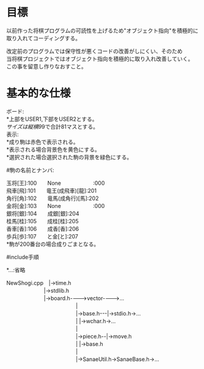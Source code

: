 # 目標

以前作った将棋プログラムの可読性を上げるため"オブジェクト指向"を積極的に取り入れてコーディングする。
  
改定前のプログラムでは保守性が悪くコードの改善がしにくい、そのため　  
当将棋プロジェクトではオブジェクト指向を積極的に取り入れ改善していく。  
この事を留意し作りなおすこと。　

# 基本的な仕様

ボード:  
*上部をUSER1,下部をUSER2とする。  
*サイズは縦横9*9で合計81マスとする。  
表示:  
*成り駒は赤色で表示される。  
*表示される場合背景色を黄色にする。  
*選択された場合選択された駒の背景を緑色にする。  

#駒の名前とナンバ:

玉将[王]:100　　None　　　　　　:000  
飛車[飛]:101　　竜王(成飛車)[龍]:201  
角行[角]:102　　竜馬(成角行)[馬]:202  
金将[金]:103　　None　　　　　　:000  
銀将[銀]:104　　成銀[銀]:204  
桂馬[桂]:105　　成桂[桂]:205  
香車[香]:106　　成香[香]:206  
歩兵[歩]:107　　と金[と]:207  
*駒が200番台の場合成りごまとなる。  

#include手順

*...:省略  

NewShogi.cpp　|->time.h  
　　　　　　　|->stdlib.h  
　　　　　　　|->board.h---->vector---->...  
　　　　　　　　　　　　　|  
　　　　　　　　　　　　　|->base.h---|->stdio.h->...  
　　　　　　　　　　　　　|			|->wchar.h->...  
　　　　　　　　　　　　　|  
　　　　　　　　　　　　　|->piece.h--|->move.h  
　　　　　　　　　　　　　|			|->base.h  
　　　　　　　　　　　　　|  
　　　　　　　　　　　　　|->SanaeUtil.h->SanaeBase.h->...  